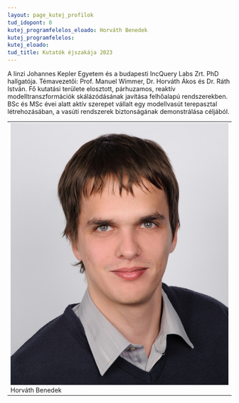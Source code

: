 ```yaml
---
layout: page_kutej_profilok
tud_idopont: 0
kutej_programfelelos_eloado: Horváth Benedek
kutej_programfelelos: 
kutej_eloado:
tud_title: Kutatók éjszakája 2023
---
```


A linzi Johannes Kepler Egyetem és a budapesti IncQuery Labs Zrt. PhD hallgatója. Témavezetői: Prof. Manuel Wimmer, Dr. Horváth Ákos és Dr. Ráth István. Fő kutatási területe elosztott, párhuzamos, reaktív modelltranszformációk skálázódásának javítása felhőalapú rendszerekben. BSc és MSc évei alatt aktív szerepet vállalt egy modellvasút terepasztal létrehozásában, a vasúti rendszerek biztonságának demonstrálása céljából.

 <table class="picture">
<tr>
<td>

<div class="gallery">
    <img src="images/horvath_benedek.jpg" max-width="250" max-height="200">
  <div class="desc">Horváth Benedek</div>
</div>

</td>
</tr>
</table>
